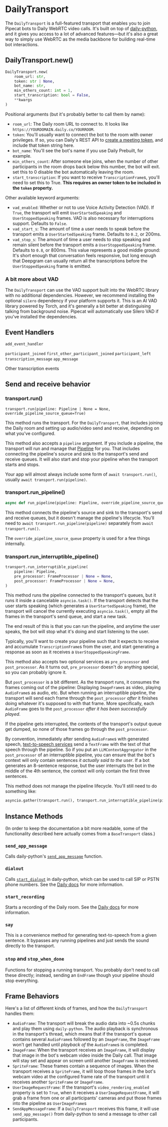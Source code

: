# DailyTransport

The `DailyTransport` is a full-featured transport that enables you to join Pipecat bots to Daily WebRTC video calls. It's built on top of [daily-python](https://docs.daily.co/reference/daily-python), and it gives you access to a lot of advanced features—but it's also a great way to simply use WebRTC as the media backbone for building real-time bot interactions.

## DailyTransport.new()

```python
DailyTransport.new(
    room_url: str,
    token: str | None,
    bot_name: str,
    min_others_count: int = 1,
    start_transcription: bool = False,
    **kwargs
)
```

Positional arguments (but it's probably better to call them by name):

- `room_url`: The Daily room URL to connect to. It looks like `https://YOURDOMAIN.daily.co/YOURROOM`.
- `token`: You'll usually want to connect the bot to the room with owner privileges. If so, you can Daily's REST API to [create a meeting token](https://docs.daily.co/reference/rest-api/meeting-tokens), and include that token string here.
- `bot_name`: You'll see the bot's name if you use Daily Prebuilt, for example.
- `min_others_count`: After someone else joins, when the number of other participants in the room drops back below this number, the bot will exit. set this to 0 disable the bot automatically leaving the room.
- `start_transcription`: If you want to receive `TranscriptionFrame`s, you'll need to set this to True. **This requires an owner token to be included in the `token` property.**

Other available keyword arguments:

- `vad_enabled`: Whether or not to use Voice Activity Detection (VAD). If `True`, the transport will emit `UserStartedSpeaking` and `UserStoppedSpeaking` frames. VAD is also necessary for interruptions support. Defaults to `False`.
- `vad_start_s`: The amount of time a user needs to speak before the transport emits a `UserStartedSpeaking` frame. Defaults to `0.2`, or 200ms.
- `vad_stop_s`: The amount of time a user needs to stop speaking and remain silent before the transport emits a `UserStoppedSpeaking` frame. Defaults to `0.8`, or 800ms. This value represents a good middle ground: It's short enough that conversation feels responsive, but long enough that Deepgram can usually return all the transcriptions before the `UserStoppedSpeaking` frame is emitted.

### A bit more about VAD

The `DailyTransport` can use the VAD support built into the WebRTC library with no additional dependencies. However, we recommend installing the optional `silero` dependency if your platform supports it. This is an AI VAD library powered by Torch, and it's generally a bit better at distinguising talking from background noise. Pipecat will automatically use Silero VAD if you've installed the dependencies.

## Event Handlers

`add_event_handler`

`participant_joined`
`first_other_participant_joined`
`participant_left`
`transcription_message`
`app_message`

Other transcription events

## Send and receive behavior

### transport.run()

`transport.run(pipeline: Pipeline | None = None, override_pipeline_source_queue=True)`

This method runs the transport. For the `DailyTransport`, that includes joining the Daily room and setting up audio/video send and receive, depending on what you've configured.

This method also accepts a `pipeline` argument. If you include a pipeline, the transport will run and manage that [Pipeline](../pipelines) for you. That includes connecting the pipeline's source and sink to the transport's send and receive queues. It will also start and stop your pipeline when the transport starts and stops.

Your app will almost always include some form of `await transport.run()`, usually `await transport.run(pipeline)`.

### transport.run_pipeline()

```python
async def run_pipeline(pipeline: Pipeline, override_pipeline_source_queue=True):
```

This method connects the pipeline's source and sink to the transport's send and receive queues, but it doesn't manage the pipeline's lifecycle. You'll need to `await transport.run_pipeline(pipeline)` separately from `await transport.run()`.

The `override_pipeline_source_queue` property is used for a few things internally.

### transport.run_interruptible_pipeline()

```python
transport.run_interruptible_pipeline(
    pipeline: Pipeline,
    pre_processor: FrameProcessor | None = None,
    post_processor: FrameProcessor | None = None,
)
```

This method runs the pipeline connected to the transport's queues, but it runs it inside a cancelable `asyncio.task()`. If the transport detects that the user starts speaking (which generates a `UserStartedSpeaking` frame), the transport will cancel the currently executing `asyncio.task()`, empty all the frames in the transport's send queue, and start a new task.

The end result of this is that you can run the pipeline, and anytime the user speaks, the bot will stop what it's doing and start listening to the user.

Typically, you'll want to create your pipeline such that it expects to receive and accumulate `TranscriptionFrame`s from the user, and start generating a response as soon as it receives a `UserStoppedSpeakingFrame`.

This method also accepts two optional services as `pre_processor` and `post_processor`. As it turns out, `pre_processor` doesn't do anything special, so you can probably ignore it.

But `post_processor` is a bit different. As the transport runs, it consumes the frames coming out of the pipeline: Displaying `ImageFrame`s as video, playing `AudioFrame`s as audio, etc. But when running an interruptible pipeline, the transport will send each frame through the `post_processor` _after_ it finishes doing whatever it's supposed to with that frame. More specifically, each `AudioFrame` goes to the `post_processor` _after it has been successfully played_.

If the pipeline gets interrupted, the contents of the transport's output queue get dumped, so none of those frames go through the `post_processor`.

By convention, immediately after sending `AudioFrame`s with generated speech, [text-to-speech services](../services/tts-service) send a `TextFrame` with the text of that speech through the pipeline. So if you put an `LLMContextAggregator` in the `post_processor` of an interruptible pipeline, you can ensure that the bot's context will only contain sentences _it actually said to the user_. If a bot generates an 8-sentence response, but the user interrupts the bot in the middle of the 4th sentence, the context will only contain the first three sentences.

This method does not manage the pipeline lifecycle. You'll still need to do something like:

```python
asyncio.gather(transport.run(), transport.run_interruptible_pipeline(pipeline))
```

## Instance Methods

(In order to keep the documentation a bit more readable, some of the functionality described here actually comes from a `BaseTransport` class.)

### `send_app_message`

Calls daily-python's [`send_app_message`](https://reference-python.daily.co/api_reference.html#daily.CallClient.send_app_message) function.

### `dialout`

Calls [`start_dialout`](https://reference-python.daily.co/api_reference.html#daily.CallClient.start_dialout) in daily-python, which can be used to call SIP or PSTN phone numbers. See the [Daily docs](https://docs.daily.co/guides/products/dial-in-dial-out#main) for more information.

### `start_recording`

Starts a recording of the Daily room. See the [Daily docs](https://docs.daily.co/reference/rest-api/rooms/recordings/start) for more information.

### `say`

This is a convenience method for generating text-to-speech from a given sentence. It bypasses any running pipelines and just sends the sound directly to the transport.

### `stop` and `stop_when_done`

Functions for stopping a running transport. You probably don't need to call these directly; instead, sending an `EndFrame` though your pipeline should stop everything.

## Frame Behaviors

Here's a list of different kinds of frames, and how the `DailyTransport` handles them:

- `AudioFrame`: The transport will break the audio data into ~0.5s chunks and play them using `daily-python`. The audio playback is synchronous in the transport's thread, which means that if the transport's queue contains several `AudioFrame`s followed by an `ImageFrame`, the `ImageFrame` won't get handled until _playback of_ the `AudioFrame`s is completed.
- `ImageFrame`: When the transport receives an `ImageFrame`, it will display that image in the bot's webcam video inside the Daily call. That image will stay set and appear on screen until another `ImageFrame` is received.
- `SpriteFrame`: These frames contain a sequence of images. When the transport receives a `SpriteFrame`, it will loop those frames in the bot's webcam video at the configured frame rate of the transport until it receives another `SpriteFrame` or `ImageFrame`.
- `UserImageRequestFrame`: If the transport's `video_rendering_enabled` property is set to `True`, when it receives a `UserImageRequestFrame`, it will grab a frame from one or all participants' cameras and put those frames into the pipeline as `UserImageFrame`s
- `SendAppMessageFrame`: If a `DailyTransport` receives this frame, it will use `send_app_message()` from daily-python to send a message to other call participants.

